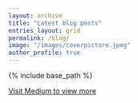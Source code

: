 ```yaml
---
layout: archive
title: "Latest blog posts"
entries_layout: grid
permalink: /blog/
image: "/images/coverpicture.jpeg"
author_profile: true
---
```


{% include base_path %}

<div id="retainable-rss-embed" 
data-rss="https://medium.com/feed/@sattyagaya"
data-maxcols="3" 
data-layout="slider" 
data-poststyle="modal" 
data-readmore="Continue reading" 
data-buttonclass="btn btn-secondary" 
data-offset="-100"></div>

<script src="https://www.retainable.io/assets/retainable/rss-embed/retainable-rss-embed.js"></script>


<a href="https://medium.com/@sattyagaya" target="_blank">Visit Medium to view more</a>
